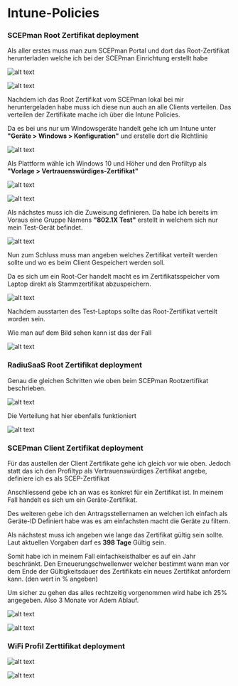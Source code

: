 # Intune-Policies


### SCEPman Root Zertifikat deployment

Als aller erstes muss man zum SCEPman Portal und dort das Root-Zertifikat herunterladen welche ich bei der SCEPman Einrichtung erstellt habe

![alt text](image-22.png)

![alt text](image-23.png)

Nachdem ich das Root Zertifikat vom SCEPman lokal bei mir heruntergeladen habe muss ich diese nun auch an alle Clients verteilen.
Das verteilen der Zertifikate mache ich über die Intune Policies.

Da es bei uns nur um Windowsgeräte handelt gehe ich um Intune unter **"Geräte > Windows > Konfiguration"** und erstelle dort die Richtlinie

![alt text](image-18.png)

Als Plattform wähle ich Windows 10 und Höher und den Profiltyp als **"Vorlage > Vertrauenswürdiges-Zertifikat"**

![alt text](image-19.png)

![alt text](image-21.png)

Als nächstes muss ich die Zuweisung definieren.
Da habe ich bereits im Voraus eine Gruppe Namens **"802.1X Test"** erstellt in welchem sich nur mein Test-Gerät befindet.

![alt text](image-24.png)

Nun zum Schluss muss man angeben welches Zertifikat verteilt werden sollte und wo es beim Client Gespeichert werden soll.

Da es sich um ein Root-Cer handelt macht es im Zertifikatsspeicher vom Laptop direkt als Stammzertifikat abzuspeichern.

![alt text](image-25.png)

Nachdem ausstarten des Test-Laptops sollte das Root-Zertifikat verteilt worden sein.

Wie man auf dem Bild sehen kann ist das der Fall

![alt text](image-26.png)



### RadiuSaaS Root Zertifikat deployment

Genau die gleichen Schritten wie oben beim SCEPman Rootzertifikat beschrieben.

![alt text](image-27.png)

Die Verteilung hat hier ebenfalls funktioniert

![alt text](image-28.png)




### SCEPman Client Zertifikat deployment

Für das austellen der Client Zertifikate gehe ich gleich vor wie oben.
Jedoch statt das ich den Profiltyp als Vertrauenswürdiges Zertifikat angebe,  definiere ich es als SCEP-Zertifikat 

Anschliessend gebe ich an was es konkret für ein Zertifikat ist.
In meinem Fall handelt es sich um ein Geräte-Zertifikat.

Des weiteren gebe ich den Antragsstellernamen an welchen ich einfach als Geräte-ID Definiert habe was es am einfachsten macht die Geräte zu filtern.

Als nächstest muss ich angeben wie lange das Zertifikat gültig sein sollte.
Laut aktuellen Vorgaben darf es **398 Tage** Gültig sein.

Somit habe ich in meinem Fall einfachkeisthalber es auf ein Jahr beschränkt.
Den Erneuerungschwellenwer welcher bestimmt wann man vor dem Ende der Gültigkeitsdauer des Zertifikats ein neues Zertifikat anfordern kann. (den wert in % angeben)

Um sicher zu gehen das alles rechtzeitig vorgenommen wird habe ich 25% angegeben.
Also 3 Monate vor Adem Ablauf. 

![alt text](image-29.png)

![alt text](image-30.png)



### WiFi Profil Zerttifikat deployment


![alt text](image-31.png)

![alt text](image-32.png)

